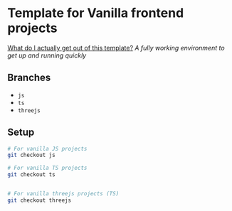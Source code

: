# Template for Vanilla frontend projects


[What do I actually get out of this template?](https://res.cloudinary.com/di6owew6n/video/upload/v1673521727/template-frontend-webpack.mov)
*A fully working environment to get up and running quickly*

## Branches
- ```js```
- ```ts```
- ```threejs```

## Setup
``` bash
# For vanilla JS projects
git checkout js

# For vanilla TS projects
git checkout ts


# For vanilla threejs projects (TS)
git checkout threejs
```


